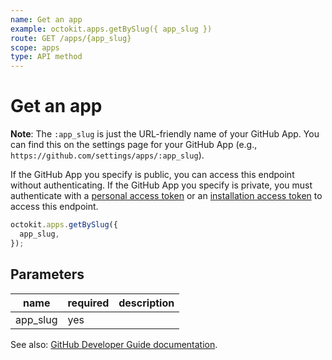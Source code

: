 ```yaml
---
name: Get an app
example: octokit.apps.getBySlug({ app_slug })
route: GET /apps/{app_slug}
scope: apps
type: API method
---
```


# Get an app

**Note**: The `:app_slug` is just the URL-friendly name of your GitHub App. You can find this on the settings page for your GitHub App (e.g., `https://github.com/settings/apps/:app_slug`).

If the GitHub App you specify is public, you can access this endpoint without authenticating. If the GitHub App you specify is private, you must authenticate with a [personal access token](https://docs.github.com/articles/creating-a-personal-access-token-for-the-command-line/) or an [installation access token](https://developer.github.com/apps/building-github-apps/authenticating-with-github-apps/#authenticating-as-an-installation) to access this endpoint.

```js
octokit.apps.getBySlug({
  app_slug,
});
```

## Parameters

<table>
  <thead>
    <tr>
      <th>name</th>
      <th>required</th>
      <th>description</th>
    </tr>
  </thead>
  <tbody>
    <tr><td>app_slug</td><td>yes</td><td>

</td></tr>
  </tbody>
</table>

See also: [GitHub Developer Guide documentation](https://developer.github.com/v3/apps/#get-an-app).
